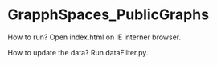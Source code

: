# GrapphSpaces_PublicGraphs

How to run?
Open index.html on IE interner browser.

How to update the data?
Run dataFilter.py.
